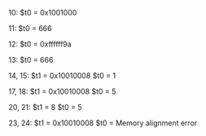 10:
    $t0 = 0x1001000

11:
    $t0 = 666

12:
    $t0 = 0xffffff9a

13:
    $t0 = 666

14, 15:
    $t1 = 0x10010008
    $t0 = 1

17, 18:
    $t1 = 0x10010008
    $t0 = 5

20, 21:
    $t1 = 8
    $t0 = 5

23, 24:
    $t1 = 0x10010008
    $t0 = Memory alignment error
    
